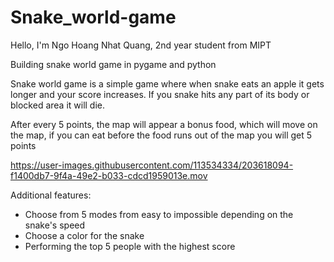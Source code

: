 # Snake_world-game
Hello, I'm Ngo Hoang Nhat Quang, 2nd year student from MIPT

Building snake world game in pygame and python

Snake world game is a simple game where when snake eats an apple it gets longer and your score increases. If you snake hits any part of its body or blocked area it will die.

After every 5 points, the map will appear a bonus food, which will move on the map, if you can eat before the food runs out of the map you will get 5 points



https://user-images.githubusercontent.com/113534334/203618094-f1400db7-9f4a-49e2-b033-cdcd1959013e.mov





Additional features:
- Choose from 5 modes from easy to impossible depending on the snake's speed
- Choose a color for the snake
- Performing the top 5 people with the highest score

